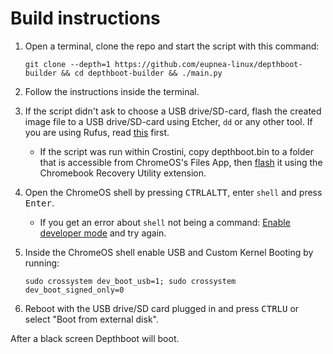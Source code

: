 # Build instructions

1. Open a terminal, clone the repo and start the script with this command:
    ```
    git clone --depth=1 https://github.com/eupnea-linux/depthboot-builder && cd depthboot-builder && ./main.py
    ```
2. Follow the instructions inside the terminal.

3. If the script didn't ask to choose a USB drive/SD-card, flash the created image file to a USB
   drive/SD-card using Etcher, ``dd`` or any other tool. If you are using Rufus, read [this](/extra-pages/rufus.md) first.
    - If the script was run within Crostini, copy depthboot.bin to a folder that is accessible from ChromeOS's Files
      App, then [flash](https://www.virtuallypotato.com/burn-an-iso-to-usb-with-the-chromebook-recovery-utility/) it
      using the Chromebook Recovery Utility extension.

4. Open the ChromeOS shell by pressing <kbd>CTRL</kbd><kbd>ALT</kbd><kbd>T</kbd>, enter `shell` and press <kbd>
   Enter</kbd>.
    - If you get an error about `shell` not being a command:
      [Enable developer mode](https://www.androidauthority.com/how-to-enable-developer-mode-on-a-chromebook-906688/) and
      try again.

5. Inside the ChromeOS shell enable USB and Custom Kernel Booting by running:
    ```
    sudo crossystem dev_boot_usb=1; sudo crossystem dev_boot_signed_only=0
    ```

6. Reboot with the USB drive/SD card plugged in and press <kbd>CTRL</kbd><kbd>U</kbd> or select "Boot from external
   disk".

After a black screen Depthboot will boot.
